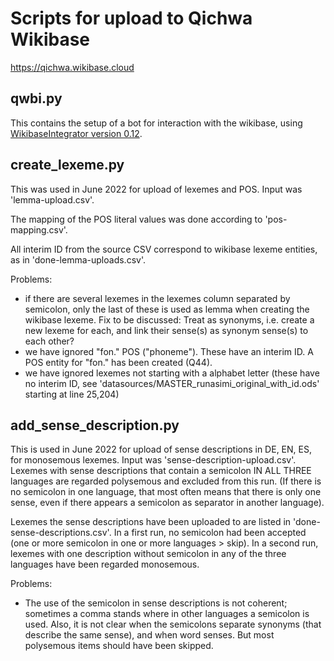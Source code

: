# Scripts for upload to Qichwa Wikibase

https://qichwa.wikibase.cloud

## qwbi.py

This contains the setup of a bot for interaction with the wikibase, using [WikibaseIntegrator version 0.12](https://github.com/LeMyst/WikibaseIntegrator/tree/rewrite-wbi).

## create_lexeme.py

This was used in June 2022 for upload of lexemes and POS. Input was 'lemma-upload.csv'.

The mapping of the POS literal values was done according to 'pos-mapping.csv'.

All interim ID from the source CSV correspond to wikibase lexeme entities, as in 'done-lemma-uploads.csv'.


Problems:
+ if there are several lexemes in the lexemes column separated by semicolon, only the last of these is used as lemma when creating the wikibase lexeme. Fix to be discussed: Treat as synonyms, i.e. create a new lexeme for each, and link their sense(s) as synonym sense(s) to each other?
+ we have ignored "fon." POS ("phoneme"). These have an interim ID. A POS entity for "fon." has been created (Q44).
+ we have ignored lexemes not starting with a alphabet letter (these have no interim ID, see 'datasources/MASTER_runasimi_original_with_id.ods' starting at line 25,204)

## add_sense_description.py

This is used in June 2022 for upload of sense descriptions in DE, EN, ES, for monosemous lexemes. Input was 'sense-description-upload.csv'.
Lexemes with sense descriptions that contain a semicolon IN ALL THREE languages are regarded polysemous and excluded from this run. (If there is no semicolon in one language, that most often means that there is only one sense, even if there appears a semicolon as separator in another language).

Lexemes the sense descriptions have been uploaded to are listed in 'done-sense-descriptions.csv'. In a first run, no semicolon had been accepted (one or more semicolon in one or more languages > skip). In a second run, lexemes with one description without semicolon in any of the three languages have been regarded monosemous.

Problems:
+ The use of the semicolon in sense descriptions is not coherent; sometimes a comma stands where in other languages a semicolon is used. Also, it is not clear when the semicolons separate synonyms (that describe the same sense), and when word senses. But most polysemous items should have been skipped.
